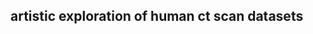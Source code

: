 artistic exploration of human ct scan datasets
----------------------------------------------

<!---
![retiling in action](https://github.com/dkoerner/demo/raw/master/motivation/Untitled-004.jpg)
![retiling in action](https://github.com/dkoerner/demo/raw/master/motivation/Untitled-013.jpg)


your comment goes here
and here
-->
